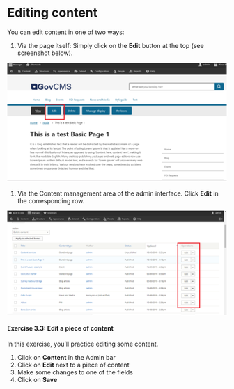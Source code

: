 # Editing content

You can edit content in one of two ways:

1. Via the page itself: Simply click on the **Edit** button at the top \(see screenshot below\). 

![](../.gitbook/assets/40%20%281%29%20%281%29.png)

1. Via the Content management area of the admin interface. Click **Edit** in the corresponding row. 

![](../.gitbook/assets/41.png)

#### Exercise 3.3: Edit a piece of content

In this exercise, you’ll practice editing some content.

1. Click on **Content** in the Admin bar
2. Click on **Edit** next to a piece of content
3. Make some changes to one of the fields
4. Click on **Save**

### 

